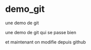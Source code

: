 # demo_git
une demo de git 

une demo de git qui se passe bien 

et maintenant on modifie depuis github
